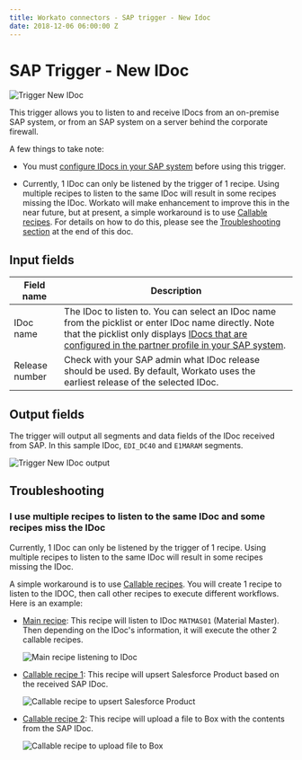 ```yaml
---
title: Workato connectors - SAP trigger - New Idoc
date: 2018-12-06 06:00:00 Z
---
```


# SAP Trigger - New IDoc

![Trigger New IDoc](~@img/connectors/sap/trigger-new-idoc.png)

This trigger allows you to listen to and receive IDocs from an on-premise SAP system, or from an SAP system on a server behind the corporate firewall.

A few things to take note:

- You must [configure IDocs in your SAP system](/connectors/sap.md#introduction-to-idoc) before using this trigger.

- Currently, 1 IDoc can only be listened by the trigger of 1 recipe. Using multiple recipes to listen to the same IDoc will result in some recipes missing the IDoc. Workato will make enhancement to improve this in the near future, but at present, a simple workaround is to use [Callable recipes](/features/callable-recipes.md). For details on how to do this, please see the [Troubleshooting section](#troubleshooting) at the end of this doc.


## Input fields
| Field name | Description |
|---|---|
| IDoc name | The IDoc to listen to. You can select an IDoc name from the picklist or enter IDoc name directly. Note that the picklist only displays [IDocs that are configured in the partner profile in your SAP system](/connectors/sap.md#step-4-create-partner-profile-for-workato). |
| Release number | Check with your SAP admin what IDoc release should be used. By default, Workato uses the earliest release of the selected IDoc. |

## Output fields
The trigger will output all segments and data fields of the IDoc received from SAP. In this sample IDoc, `EDI_DC40` and `E1MARAM` segments.

![Trigger New IDoc output](~@img/connectors/sap/trigger-new-idoc-output.png)

## Troubleshooting

### I use multiple recipes to listen to the same IDoc and some recipes miss the IDoc

Currently, 1 IDoc can only be listened by the trigger of 1 recipe. Using multiple recipes to listen to the same IDoc will result in some recipes missing the IDoc.

A simple workaround is to use [Callable recipes](/features/callable-recipes.md). You will create 1 recipe to listen to the IDOC, then call other recipes to execute different workflows. Here is an example:

- [Main recipe](https://www.workato.com/recipes/898859): This recipe will listen to IDoc `MATMAS01` (Material Master). Then depending on the IDoc's information, it will execute the other 2 callable recipes.

  ![Main recipe listening to IDoc](~@img/connectors/sap/main-recipe-listen-idoc.png)

- [Callable recipe 1](https://www.workato.com/recipes/898861): This recipe will upsert Salesforce Product based on the received SAP IDoc.

  ![Callable recipe to upsert Salesforce Product](~@img/connectors/sap/callable-recipe-upsert-salesforce.png)

- [Callable recipe 2](https://www.workato.com/recipes/898870): This recipe will upload a file to Box with the contents from the SAP IDoc.

  ![Callable recipe to upload file to Box](~@img/connectors/sap/callable-recipe-upload-box.png)
